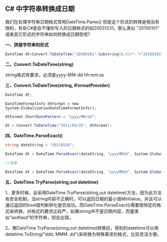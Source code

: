 ## C# 中字符串转换成日期

我们在处理字符串日期格式常用DateTime.Pares() 但是这个形式的转换是相当有限的，有些C#是会不懂你写入的日期格式的如20031231。那么类似 "20100101" 或者其它形式的字符串如何转换成日期型呢?

**一、拼接字符串的形式** 

```csharp
DateTime dt=Convert.ToDateTime("20100101".Substring(0,4)+"-"+"20100101".Substring(4,2)+"-"+"20071107".Substring(6,2));  
```

**二、Convert.ToDateTime(string)**

string格式有要求，必须是yyyy-MM-dd hh:mm:ss 

**三、Convert.ToDateTime(string, IFormatProvider)**

```csharp
DateTime dt;
```

```
DateTimeFormatInfo dtFormat = new System.GlobalizationDateTimeFormatInfo();
```

```csharp
dtFormat.ShortDatePattern = "yyyy/MM/dd";
```

```csharp
dt = Convert.ToDateTime("2011/05/26", dtFormat);
```

 

**四、DateTime.ParseExact()**

```csharp
string dateString = "20110526";
```

```csharp
DateTime dt = DateTime.ParseExact(dateString, "yyyyMMdd", System.Globalization.CultureInfo.CurrentCulture);
```

```csharp
//或者
```

```csharp
DateTime dt = DateTime.ParseExact(dateString, "yyyyMMdd", System.Globalization.CultureInfo.InvariantCulture);
```

 

**五、DateTime.TryParse(string,out datetime)** 

1、更多时候，会采用DateTime.TryParse(string,out datetime)方法，因为此方法有安全机制，当string内容不正确时，可以返回日期的最小值MinValue。并且可以通过返回的bool值判断转化是否成功。而DateTime.ParseExact()需要按特定的格式来转换，对格式的要求比较严，如果string中不是日期内容，而量类似“asdfasd”的字符串，则会出错。

2、用DateTime.TryParse(string,out datetime)转换后，得到的datetime可以用 datetime.ToString("ddd, MMM. dd")来转换为特殊需求的格式，比较灵活方便。